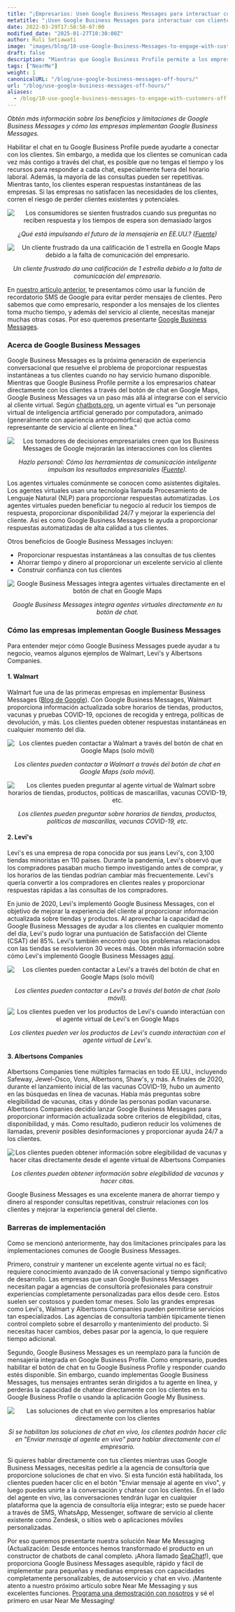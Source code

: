 ```yaml
---
title: "¡Empresarios: Usen Google Business Messages para interactuar con clientes fuera del horario laboral!"
metatitle: "¡Usen Google Business Messages para interactuar con clientes fuera del horario laboral!"
date: 2022-03-29T17:58:58-07:00
modified_date: "2025-01-27T10:30:00Z"
author: Ruli Setiawati
image: "images/blog/10-use-Google-Business-Messages-to-engage-with-customers-off-hours/thumbnail.png"
draft: false
description: "Mientras que Google Business Profile permite a los empresarios chatear directamente con los clientes, Google Business Messages permite la integración con servicio al cliente virtual."
tags: ["NearMe"]
weight: 1
canonicalURL: "/blog/use-google-business-messages-off-hours/"
url: "/blog/use-google-business-messages-off-hours/"
aliases:
  - /blog/10-use-google-business-messages-to-engage-with-customers-off-hours/
---
```


*Obtén más información sobre los beneficios y limitaciones de Google Business Messages y cómo las empresas implementan Google Business Messages.*

Habilitar el chat en tu Google Business Profile puede ayudarte a conectar con los clientes. Sin embargo, a medida que los clientes se comunican cada vez más contigo a través del chat, es posible que no tengas el tiempo y los recursos para responder a cada chat, especialmente fuera del horario laboral. Además, la mayoría de las consultas pueden ser repetitivas. Mientras tanto, los clientes esperan respuestas instantáneas de las empresas. Si las empresas no satisfacen las necesidades de los clientes, corren el riesgo de perder clientes existentes y potenciales.

<center>
<img src="/images/blog/10-use-Google-Business-Messages-to-engage-with-customers-off-hours/1-stats.png" alt="Los consumidores se sienten frustrados cuando sus preguntas no reciben respuesta y los tiempos de espera son demasiado largos"/>

*¿Qué está impulsando el futuro de la mensajería en EE.UU.? ([Fuente](https://developers.google.com/business-communications/business-messages/files/us-business-messages-infographic.pdf))*
</center>

<center>
<img src="/images/blog/10-use-Google-Business-Messages-to-engage-with-customers-off-hours/2-one_star.png" alt="Un cliente frustrado da una calificación de 1 estrella en Google Maps debido a la falta de comunicación del empresario."/>

*Un cliente frustrado da una calificación de 1 estrella debido a la falta de comunicación del empresario.*
</center>

En [nuestro artículo anterior](https://seasalt.ai/blog/9-enable-chat-on-google-maps/), te presentamos cómo usar la función de recordatorio SMS de Google para evitar perder mensajes de clientes. Pero sabemos que como empresario, responder a los mensajes de los clientes toma mucho tiempo, y además del servicio al cliente, necesitas manejar muchas otras cosas. Por eso queremos presentarte [Google Business Messages](https://businessmessages.google/).

### Acerca de Google Business Messages

Google Business Messages es la próxima generación de experiencia conversacional que resuelve el problema de proporcionar respuestas instantáneas a tus clientes cuando no hay servicio humano disponible. Mientras que Google Business Profile permite a los empresarios chatear directamente con los clientes a través del botón de chat en Google Maps, Google Business Messages va un paso más allá al integrarse con el servicio al cliente virtual. Según [chatbots.org](https://www.google.com/url?q=https://www.chatbots.org/virtual_agent/&sa=D&source=docs&ust=1648605707733291&usg=AOvVaw1v4dJFgDD-5SmpSNZBu3J6), un agente virtual es "un personaje virtual de inteligencia artificial generado por computadora, animado (generalmente con apariencia antropomórfica) que actúa como representante de servicio al cliente en línea."

<center>
<img src="/images/blog/10-use-Google-Business-Messages-to-engage-with-customers-off-hours/3-stats.png" alt="Los tomadores de decisiones empresariales creen que los Business Messages de Google mejorarán las interacciones con los clientes"/>

*Hazlo personal: Cómo las herramientas de comunicación inteligente impulsan los resultados empresariales ([Fuente](https://services.google.com/fh/files/misc/how_smart_communication_tools_drive_business_results.pdf)).*
</center>

Los agentes virtuales comúnmente se conocen como asistentes digitales. Los agentes virtuales usan una tecnología llamada Procesamiento de Lenguaje Natural (NLP) para proporcionar respuestas automatizadas. Los agentes virtuales pueden beneficiar tu negocio al reducir los tiempos de respuesta, proporcionar disponibilidad 24/7 y mejorar la experiencia del cliente. Así es como Google Business Messages te ayuda a proporcionar respuestas automatizadas de alta calidad a tus clientes.

Otros beneficios de Google Business Messages incluyen:
- Proporcionar respuestas instantáneas a las consultas de tus clientes
- Ahorrar tiempo y dinero al proporcionar un excelente servicio al cliente
- Construir confianza con tus clientes

<center>
<img src="/images/blog/10-use-Google-Business-Messages-to-engage-with-customers-off-hours/4-GBM_bridgepoint_runners.png" alt="Google Business Messages integra agentes virtuales directamente en el botón de chat en Google Maps"/>

*Google Business Messages integra agentes virtuales directamente en tu botón de chat.*
</center>

### Cómo las empresas implementan Google Business Messages

Para entender mejor cómo Google Business Messages puede ayudar a tu negocio, veamos algunos ejemplos de Walmart, Levi's y Albertsons Companies.

#### 1. Walmart

Walmart fue una de las primeras empresas en implementar Business Messages ([Blog de Google](https://blog.google/products/maps/now-sending-business-messages-google-maps-and-search/)). Con Google Business Messages, Walmart proporciona información actualizada sobre horarios de tiendas, productos, vacunas y pruebas COVID-19, opciones de recogida y entrega, políticas de devolución, y más. Los clientes pueden obtener respuestas instantáneas en cualquier momento del día.

<center>
<img src="/images/blog/10-use-Google-Business-Messages-to-engage-with-customers-off-hours/5-walmart_chat.png" alt="Los clientes pueden contactar a Walmart a través del botón de chat en Google Maps (solo móvil)"/>

*Los clientes pueden contactar a Walmart a través del botón de chat en Google Maps (solo móvil).*
</center>

<center>
<img src="/images/blog/10-use-Google-Business-Messages-to-engage-with-customers-off-hours/6-walmart_va.png" alt="Los clientes pueden preguntar al agente virtual de Walmart sobre horarios de tiendas, productos, políticas de mascarillas, vacunas COVID-19, etc."/>

*Los clientes pueden preguntar sobre horarios de tiendas, productos, políticas de mascarillas, vacunas COVID-19, etc.*
</center>

#### 2. Levi's

Levi's es una empresa de ropa conocida por sus jeans Levi's, con 3,100 tiendas minoristas en 110 países. Durante la pandemia, Levi's observó que los compradores pasaban mucho tiempo investigando antes de comprar, y los horarios de las tiendas podrían cambiar más frecuentemente. Levi's quería convertir a los compradores en clientes reales y proporcionar respuestas rápidas a las consultas de los compradores.

En junio de 2020, Levi's implementó Google Business Messages, con el objetivo de mejorar la experiencia del cliente al proporcionar información actualizada sobre tiendas y productos. Al aprovechar la capacidad de Google Business Messages de ayudar a los clientes en cualquier momento del día, Levi's pudo lograr una puntuación de Satisfacción del Cliente (CSAT) del 85%. Levi's también encontró que los problemas relacionados con las tiendas se resolvieron 30 veces más. Obtén más información sobre cómo Levi's implementó Google Business Messages [aquí](https://developers.google.com/business-communications/business-messages/files/levis-case-study.pdf).

<center>
<img src="/images/blog/10-use-Google-Business-Messages-to-engage-with-customers-off-hours/7-levi_chat.png" alt="Los clientes pueden contactar a Levi's a través del botón de chat en Google Maps (solo móvil)"/>

*Los clientes pueden contactar a Levi's a través del botón de chat (solo móvil).*
</center>

<center>
<img src="/images/blog/10-use-Google-Business-Messages-to-engage-with-customers-off-hours/8-levi_va.png" alt="Los clientes pueden ver los productos de Levi's cuando interactúan con el agente virtual de Levi's en Google Maps"/>

*Los clientes pueden ver los productos de Levi's cuando interactúan con el agente virtual de Levi's.*
</center>

#### 3. Albertsons Companies

Albertsons Companies tiene múltiples farmacias en todo EE.UU., incluyendo Safeway, Jewel-Osco, Vons, Albertsons, Shaw's, y más. A finales de 2020, durante el lanzamiento inicial de las vacunas COVID-19, hubo un aumento en las búsquedas en línea de vacunas. Había más preguntas sobre elegibilidad de vacunas, citas y dónde las personas podían vacunarse. Albertsons Companies decidió lanzar Google Business Messages para proporcionar información actualizada sobre criterios de elegibilidad, citas, disponibilidad, y más. Como resultado, pudieron reducir los volúmenes de llamadas, prevenir posibles desinformaciones y proporcionar ayuda 24/7 a los clientes.

<center>
<img src="/images/blog/10-use-Google-Business-Messages-to-engage-with-customers-off-hours/9-albertsons_chat.png" alt="Los clientes pueden obtener información sobre elegibilidad de vacunas y hacer citas directamente desde el agente virtual de Albertsons Companies"/>

*Los clientes pueden obtener información sobre elegibilidad de vacunas y hacer citas.*
</center>

Google Business Messages es una excelente manera de ahorrar tiempo y dinero al responder consultas repetitivas, construir relaciones con los clientes y mejorar la experiencia general del cliente.

### Barreras de implementación

Como se mencionó anteriormente, hay dos limitaciones principales para las implementaciones comunes de Google Business Messages.

Primero, construir y mantener un excelente agente virtual no es fácil; requiere conocimiento avanzado de IA conversacional y tiempo significativo de desarrollo. Las empresas que usan Google Business Messages necesitan pagar a agencias de consultoría profesionales para construir experiencias completamente personalizadas para ellos desde cero. Estos suelen ser costosos y pueden tomar meses. Solo las grandes empresas como Levi's, Walmart y Albertsons Companies pueden permitirse servicios tan especializados. Las agencias de consultoría también típicamente tienen control completo sobre el desarrollo y mantenimiento del producto. Si necesitas hacer cambios, debes pasar por la agencia, lo que requiere tiempo adicional.

Segundo, Google Business Messages es un reemplazo para la función de mensajería integrada en Google Business Profile. Como empresario, puedes habilitar el botón de chat en tu Google Business Profile y responder cuando estés disponible. Sin embargo, cuando implementas Google Business Messages, tus mensajes entrantes serán dirigidos a tu agente en línea, y perderás la capacidad de chatear directamente con los clientes en tu Google Business Profile o usando la aplicación Google My Business.

<center>
<img src="/images/blog/10-use-Google-Business-Messages-to-engage-with-customers-off-hours/10-live_agent.png" alt="Las soluciones de chat en vivo permiten a los empresarios hablar directamente con los clientes"/>

*Si se habilitan las soluciones de chat en vivo, los clientes podrán hacer clic en "Enviar mensaje al agente en vivo" para hablar directamente con el empresario.*
</center>

Si quieres hablar directamente con tus clientes mientras usas Google Business Messages, necesitas pedirle a la agencia de consultoría que proporcione soluciones de chat en vivo. Si esta función está habilitada, los clientes pueden hacer clic en el botón "Enviar mensaje al agente en vivo", y luego puedes unirte a la conversación y chatear con los clientes. En el lado del agente en vivo, las conversaciones tendrán lugar en cualquier plataforma que la agencia de consultoría elija integrar; esto se puede hacer a través de SMS, WhatsApp, Messenger, software de servicio al cliente existente como Zendesk, o sitios web o aplicaciones móviles personalizadas.

Por eso queremos presentarte nuestra solución Near Me Messaging (Actualización: Desde entonces hemos transformado el producto en un constructor de chatbots de canal completo. ¡Ahora llamado [SeaChat](https://chat.seasalt.ai/?utm_source=blog)!), que proporciona Google Business Messages asequible, rápido y fácil de implementar para pequeñas y medianas empresas con capacidades completamente personalizables, de autoservicio y chat en vivo. ¡Mantente atento a nuestro próximo artículo sobre Near Me Messaging y sus excelentes funciones. [Programa una demostración con nosotros](https://meetings.hubspot.com/seasalt-ai/seasalt-meeting) y sé el primero en usar Near Me Messaging!
